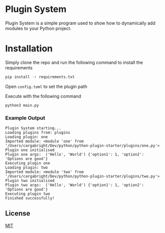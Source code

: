 # Plugin System
Plugin System is a simple program used to show how to dynamically add modules to your Python project.

# Installation
Simply clone the repo and run the following command to install the requirements
```bash
pip install -r requirements.txt
```

Open `config.toml` to set the plugin path

Execute with the following command
```
python3 main.py
```

### Example Output

```
Plugin System starting...
Loading plugins from: plugins
Loading plugin: one
Imported module: <module 'one' from '/Users/cargabright/Dev/python/python-plugin-starter/plugins/one.py'>
Plugin one initialised
Plugin one args:  ('Hello', 'World') {'option1': 1, 'option2': 'Options are good'}
Executing plugin one
Loading plugin: two
Imported module: <module 'two' from '/Users/cargabright/Dev/python/python-plugin-starter/plugins/two.py'>
Plugin two initialised
Plugin two args:  ('Hello', 'World') {'option1': 1, 'option2': 'Options are good'}
Executing plugin two
Finished successfully!
```

## License
[MIT](https://choosealicense.com/licenses/mit/)